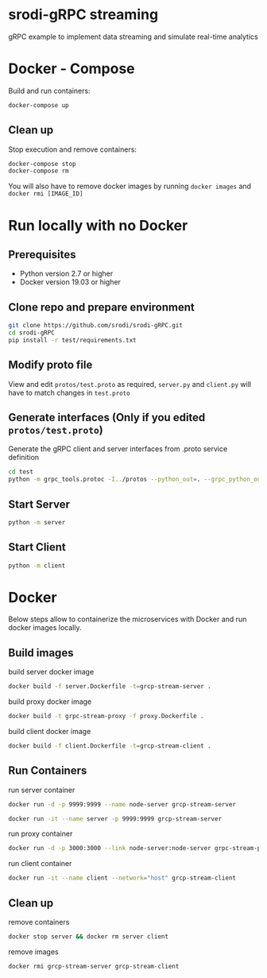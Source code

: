 # srodi-gRPC streaming
gRPC example to implement data streaming and simulate real-time analytics

# Docker - Compose
Build and run containers:
```bash
docker-compose up
```

## Clean up
Stop execution and remove containers:
```bash
docker-compose stop
docker-compose rm
```
You will also have to remove docker images by running `docker images` and `docker rmi [IMAGE_ID]`

# Run locally with no Docker
## Prerequisites
* Python version 2.7 or higher
* Docker version 19.03 or higher

## Clone repo and prepare environment
```bash
git clone https://github.com/srodi/srodi-gRPC.git
cd srodi-gRPC
pip install -r test/requirements.txt
```

## Modify proto file
View and edit `protos/test.proto` as required, `server.py` and `client.py` will have to match changes in `test.proto`

## Generate interfaces (Only if you edited `protos/test.proto`) 
Generate the gRPC client and server interfaces from .proto service definition
```bash
cd test
python -m grpc_tools.protoc -I../protos --python_out=. --grpc_python_out=. ../protos/test.proto
```

## Start Server
```bash
python -m server
```

## Start Client
```bash
python -m client
```

# Docker
Below steps allow to containerize the microservices with Docker and run docker images locally.

## Build images 
build server docker image
```bash
docker build -f server.Dockerfile -t=grcp-stream-server .
```
build proxy docker image
```bash
docker build -t grpc-stream-proxy -f proxy.Dockerfile .
```
build client docker image
```bash
docker build -f client.Dockerfile -t=grcp-stream-client .
```

## Run Containers
run server container
```bash
docker run -d -p 9999:9999 --name node-server grcp-stream-server

docker run -it --name server -p 9999:9999 grcp-stream-server
```
run proxy container
```bash
docker run -d -p 3000:3000 --link node-server:node-server grpc-stream-proxy
```
run client container
```bash
docker run -it --name client --network="host" grcp-stream-client
``` 

## Clean up
remove containers
```bash
docker stop server && docker rm server client
```
remove images
```bash
docker rmi grcp-stream-server grcp-stream-client
```